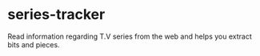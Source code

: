 # series-tracker
Read information regarding T.V series from the web and helps you extract bits and pieces.

